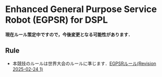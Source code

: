 # Enhanced General Purpose Service Robot (EGPSR) for DSPL

**現在ルール策定中ですので，今後変更となる可能性があります．**

## Rule
* 本競技のルールは世界大会のルールに準じます．[EGPSRルール(Revision 2025-02-24 1)](https://robocupathome.github.io/RuleBook/rulebook/master.pdf#page=64)
